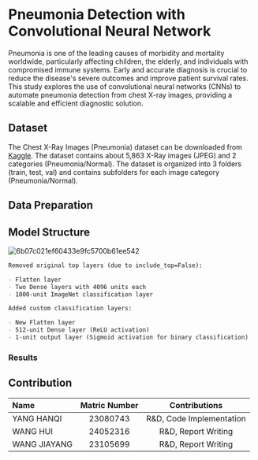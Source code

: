 # Pneumonia Detection with Convolutional Neural Network
Pneumonia is one of the leading causes of morbidity and mortality worldwide, particularly affecting children, the elderly, and individuals with compromised immune systems. Early and accurate diagnosis is crucial to reduce the disease's severe outcomes and improve patient survival rates.  This study explores the use of convolutional neural networks (CNNs) to automate pneumonia detection from chest X-ray images, providing a scalable and efficient diagnostic solution.
## Dataset
The Chest X-Ray Images (Pneumonia) dataset can be downloaded from [Kaggle](https://www.kaggle.com/datasets/paultimothymooney/chest-xray-pneumonia). The dataset contains about 5,863 X-Ray images (JPEG) and 2 categories (Pneumonia/Normal). The dataset is organized into 3 folders (train, test, val) and contains subfolders for each image category (Pneumonia/Normal). 
## Data Preparation

## Model Structure


![6b07c021ef60433e9fc5700b61ee542](https://github.com/user-attachments/assets/7868d337-27ec-49b3-9e97-ac1a5d22060e)
```markdown
Removed original top layers (due to include_top=False):

- Flatten layer
- Two Dense layers with 4096 units each
- 1000-unit ImageNet classification layer

Added custom classification layers:

- New Flatten layer
- 512-unit Dense layer (ReLU activation)
- 1-unit output layer (Sigmoid activation for binary classification)
```

### Results



## Contribution
|      Name   |     Matric Number    |     Contributions  | 
|  :--------   |  :--------:  |  :--------: |
|  YANG HANQI  |   23080743  | R&D, Code Implementation |
|  WANG HUI  |  24052316  | R&D, Report Writing |
|  WANG JIAYANG  |  23105699  | R&D, Report Writing |
